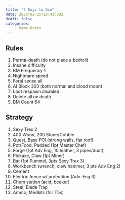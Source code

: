```yaml
---
title: "7 Days to Die"
date: 2023-02-25T18:43:08Z
draft: false
categories:
    - Game Notes
---
```


## Rules

1. Perma-death (do not place a bedroll)
2. Insane difficulty
3. BM Frequency 1
4. Nightmare speed
5. Feral sense all
6. AI Block 300 (both normal and blood moon)
7. Loot respawn disabled
8. Delete all on death
9. BM Count 64

## Strategy

1. Sexy Trex 2
2. 400 Wood, 200 Stone/Cobble
3. Quest, Base POI (strong walls, flat roof)
4. Pot/Food, Padded (1pt Master Chef)
5. Forge (1pt Adv Eng, 10 leather, 3 pipes/duct)
6. Pickaxe, Claw (1pt Miner)
7. Bat (1pt Pummel, 3pts Sexy Trex 3)
8. Workbench (wrench, claw hammer, 3 pts Adv Eng 2)
9. Cement
10. Electric fence w/ protection (Adv. Eng 3)
11. Chem station (acid, beaker)
12. Steel, Blade Trap
13. Ammo, Medkits (for T5s)
